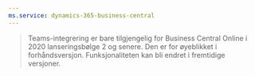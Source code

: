 ```yaml
---
ms.service: dynamics-365-business-central
---
```

> Teams-integrering er bare tilgjengelig for Business Central Online i 2020 lanseringsbølge 2 og senere. Den er for øyeblikket i forhåndsversjon. Funksjonaliteten kan bli endret i fremtidige versjoner.